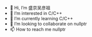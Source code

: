 - 👋 Hi, I’m 盛京吴彦祖
- 👀 I’m interested in C/C++
- 🌱 I’m currently learning C/C++
- 💞️ I’m looking to collaborate on nullptr
- 📫 How to reach me nullptr
